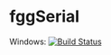 # fggSerial
 
Windows: [![Build Status](https://app.travis-ci.com/MrSinho/fggSerial.svg?token=WEQzvPex7Gf2cPScBckx&branch=main)](https://app.travis-ci.com/MrSinho/fggSerial)